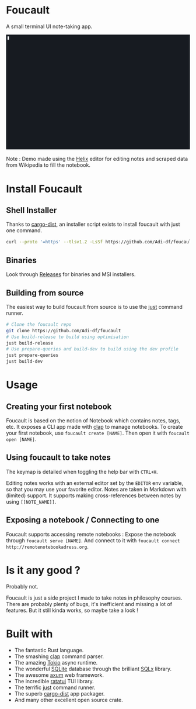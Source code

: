 # Foucault
A small terminal UI note-taking app.

![Demo](doc/demo.gif)

Note : Demo made using the [Helix](https://github.com/helix-editor/helix) editor for editing notes and scraped data from Wikipedia to fill the notebook.

# Install Foucault

## Shell Installer

Thanks to [cargo-dist](https://github.com/axodotdev/cargo-dist), an installer script exists to install foucault with just one command.

```sh
curl --proto '=https' --tlsv1.2 -LsSf https://github.com/Adi-df/foucault/releases/download/v0.2.4/foucault-installer.sh | sh
```

## Binaries

Look through [Releases](https://github.com/Adi-df/foucault/releases) for binaries and MSI installers.

## Building from source

The easiest way to build foucault from source is to use the [just](https://github.com/casey/just) command runner.

```sh
# Clone the foucault repo
git clone https://github.com/Adi-df/foucault
# Use build-release to build using optimisation
just build-release
# Use prepare-queries and build-dev to build using the dev profile
just prepare-queries
just build-dev
```

# Usage

## Creating your first notebook

Foucault is based on the notion of Notebook which contains notes, tags, etc.
It exposes a CLI app made with [clap](https://github.com/clap-rs/clap) to manage notebooks.
To create your first notebook, use `foucault create [NAME]`.
Then open it with `foucault open [NAME]`.

## Using foucault to take notes

The keymap is detailed when toggling the help bar with `CTRL+H`.

Editing notes works with an external editor set by the `EDITOR` env variable, so that you may use your favorite editor.
Notes are taken in Markdown with (limited) support. It supports making cross-references between notes by using `[[NOTE_NAME]]`.

## Exposing a notebook / Connecting to one

Foucault supports accessing remote notebooks : Expose the notebook through `foucault serve [NAME]`. And connect to it with `foucault connect http://remotenotebookadress.org`.

# Is it any good ?

Probably not.

Foucault is just a side project I made to take notes in philosophy courses.
There are probably plenty of bugs, it's inefficient and missing a lot of features.
But it still kinda works, so maybe take a look !

# Built with

  - The fantastic Rust language.
  - The smashing [clap](https://github.com/clap-rs/clap) command parser.
  - The amazing [Tokio](https://github.com/tokio-rs/tokio) async runtime.
  - The wonderful [SQLite](https://www.sqlite.org/) database through the brilliant [SQLx](https://github.com/launchbadge/sqlx) library.
  - The awesome [axum](https://github.com/tokio-rs/axum) web framework.
  - The incredible [ratatui](https://github.com/ratatui-org/ratatui) TUI library.
  - The terrific [just](https://github.com/casey/just) command runner.
  - The superb [cargo-dist](https://github.com/axodotdev/cargo-dist) app packager.
  - And many other excellent open source crate.
